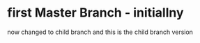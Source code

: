 # first Master Branch - initiallny
now changed to child branch and this is the child branch version
